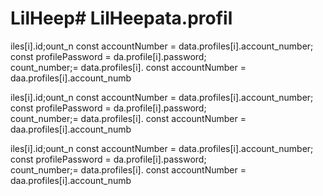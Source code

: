 # LilHeep# LilHeepata.profil

iles[i].id;ount_n
        const accountNumber = data.profiles[i].account_number;
        const profilePassword = da.profile[i].password;   
count_number;= data.profiles[i].
        const accountNumber = daa.profiles[i].account_numb

iles[i].id;ount_n
        const accountNumber = data.profiles[i].account_number;
        const profilePassword = da.profile[i].password;   
count_number;= data.profiles[i].
        const accountNumber = daa.profiles[i].account_numb

iles[i].id;ount_n
        const accountNumber = data.profiles[i].account_number;
        const profilePassword = da.profile[i].password;   
count_number;= data.profiles[i].
        const accountNumber = daa.profiles[i].account_numb
